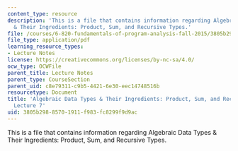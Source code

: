 ```yaml
---
content_type: resource
description: 'This is a file that contains information regarding Algebraic Data Types
  & Their Ingredients: Product, Sum, and Recursive Types.'
file: /courses/6-820-fundamentals-of-program-analysis-fall-2015/3805b29885701911f983fc8299f9d9ac_MIT6_820F15_L07.pdf
file_type: application/pdf
learning_resource_types:
- Lecture Notes
license: https://creativecommons.org/licenses/by-nc-sa/4.0/
ocw_type: OCWFile
parent_title: Lecture Notes
parent_type: CourseSection
parent_uid: c8e79311-c9b5-4421-6e30-eec14748516b
resourcetype: Document
title: 'Algebraic Data Types & Their Ingredients: Product, Sum, and Recursive Types,
  Lecture 7'
uid: 3805b298-8570-1911-f983-fc8299f9d9ac
---
```

This is a file that contains information regarding Algebraic Data Types & Their Ingredients: Product, Sum, and Recursive Types.